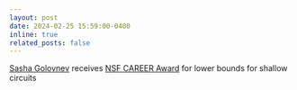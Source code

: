 ```yaml
---
layout: post
date: 2024-02-25 15:59:00-0400
inline: true
related_posts: false
---
```


[Sasha Golovnev](https://golovnev.org) receives [NSF CAREER Award](https://www.nsf.gov/awardsearch/showAward?AWD_ID=2338730%20) for lower bounds for shallow circuits
